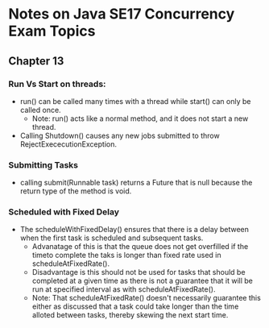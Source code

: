 # Notes on Java SE17 Concurrency Exam Topics
## Chapter 13
### Run Vs Start on threads: 
- run() can be called many times with a thread while start() can only be called once.
  - Note: run() acts like a normal method, and it does not start a new thread.
- Calling Shutdown() causes any new jobs submitted to throw RejectExececutionException.
### Submitting Tasks
- calling submit(Runnable task) returns a Future<V> that is null because the return type of the method is void.
### Scheduled with Fixed Delay
- The scheduleWithFixedDelay() ensures that there is a delay between when the first task is scheduled and subsequent tasks. 
  - Advanatage of this is that the queue does not get overfilled if the timeto complete the taks is longer than fixed rate used in scheduleAtFixedRate(). 
  - Disadvantage is this should not be used for tasks that should be completed at a given time as there is not a guarantee that it will be run at specified interval as with scheduleAtFixedRate(). 
  - Note: That scheduleAtFixedRate() doesn't necessarily guarantee this either as discussed that a task could take longer than the time alloted between tasks, thereby skewing the next start time. 
